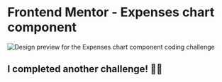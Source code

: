 # Frontend Mentor - Expenses chart component

![Design preview for the Expenses chart component coding challenge](./desktop-preview.jp)

## I completed another challenge! 🎉🎉
